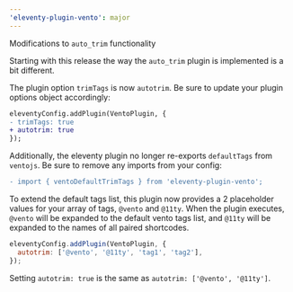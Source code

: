 ```yaml
---
'eleventy-plugin-vento': major
---
```


Modifications to `auto_trim` functionality

Starting with this release the way the `auto_trim` plugin is implemented is a bit different.

The plugin option `trimTags` is now `autotrim`. Be sure to update your plugin options object accordingly:

```diff
eleventyConfig.addPlugin(VentoPlugin, {
- trimTags: true
+ autotrim: true
});
```

Additionally, the eleventy plugin no longer re-exports `defaultTags` from `ventojs`. Be sure to remove any imports from your config:

```diff
- import { ventoDefaultTrimTags } from 'eleventy-plugin-vento';
```

To extend the default tags list, this plugin now provides a 2 placeholder values for your array of tags, `@vento` and `@11ty`. When the plugin executes, `@vento` will be expanded to the default vento tags list, and `@11ty` will be expanded to the names of all paired shortcodes.

```js
eleventyConfig.addPlugin(VentoPlugin, {
  autotrim: ['@vento', '@11ty', 'tag1', 'tag2'],
});
```

Setting `autotrim: true` is the same as `autotrim: ['@vento', '@11ty']`.
